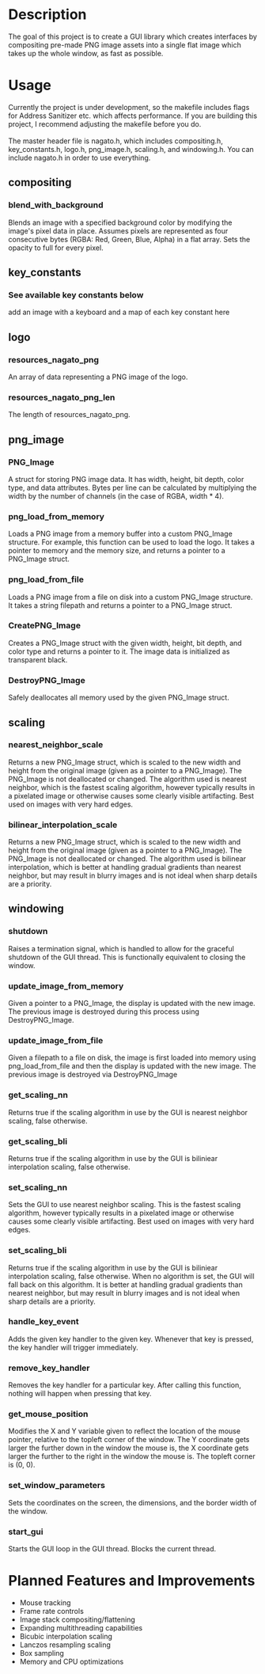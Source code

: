 # Description
The goal of this project is to create a GUI library which creates interfaces by compositing pre-made PNG image assets into a single flat image which takes up the whole window, as fast as possible.
# Usage
Currently the project is under development, so the makefile includes flags for Address Sanitizer etc. which affects performance. If you are building this project, I recommend adjusting the makefile before you do.</br></br>
The master header file is nagato.h, which includes compositing.h, key_constants.h, logo.h, png_image.h, scaling.h, and windowing.h. You can include nagato.h in order to use everything.
## compositing
### blend_with_background
Blends an image with a specified background color by modifying the image's pixel data in place. Assumes pixels are represented as four consecutive bytes (RGBA: Red, Green, Blue, Alpha) in a flat array. Sets the opacity to full for every pixel.
## key_constants
### See available key constants below
add an image with a keyboard and a map of each key constant here
## logo
### resources_nagato_png
An array of data representing a PNG image of the logo.
### resources_nagato_png_len
The length of resources_nagato_png.
## png_image
### PNG_Image
A struct for storing PNG image data. It has width, height, bit depth, color type, and data attributes. Bytes per line can be calculated by multiplying the width by the number of channels (in the case of RGBA, width * 4).
### png_load_from_memory
Loads a PNG image from a memory buffer into a custom PNG_Image structure. For example, this function can be used to load the logo. It takes a pointer to memory and the memory size, and returns a pointer to a PNG_Image struct.
### png_load_from_file
Loads a PNG image from a file on disk into a custom PNG_Image structure. It takes a string filepath and returns a pointer to a PNG_Image struct.
### CreatePNG_Image
Creates a PNG_Image struct with the given width, height, bit depth, and color type and returns a pointer to it. The image data is initialized as transparent black.
### DestroyPNG_Image
Safely deallocates all memory used by the given PNG_Image struct.
## scaling
### nearest_neighbor_scale
Returns a new PNG_Image struct, which is scaled to the new width and height from the original image (given as a pointer to a PNG_Image). The PNG_Image is not deallocated or changed. The algorithm used is nearest neighbor, which is the fastest scaling algorithm, however typically results in a pixelated image or otherwise causes some clearly visible artifacting. Best used on images with very hard edges.
### bilinear_interpolation_scale
Returns a new PNG_Image struct, which is scaled to the new width and height from the original image (given as a pointer to a PNG_Image). The PNG_Image is not deallocated or changed. The algorithm used is bilinear interpolation, which is better at handling gradual gradients than nearest neighbor, but may result in blurry images and is not ideal when sharp details are a priority.
## windowing
### shutdown
Raises a termination signal, which is handled to allow for the graceful shutdown of the GUI thread. This is functionally equivalent to closing the window.
### update_image_from_memory
Given a pointer to a PNG_Image, the display is updated with the new image. The previous image is destroyed during this process using DestroyPNG_Image.
### update_image_from_file
Given a filepath to a file on disk, the image is first loaded into memory using png_load_from_file and then the display is updated with the new image. The previous image is destroyed via DestroyPNG_Image
### get_scaling_nn
Returns true if the scaling algorithm in use by the GUI is nearest neighbor scaling, false otherwise.
### get_scaling_bli
Returns true if the scaling algorithm in use by the GUI is biliniear interpolation scaling, false otherwise.
### set_scaling_nn
Sets the GUI to use nearest neighbor scaling. This is the fastest scaling algorithm, however typically results in a pixelated image or otherwise causes some clearly visible artifacting. Best used on images with very hard edges.
### set_scaling_bli
Returns true if the scaling algorithm in use by the GUI is biliniear interpolation scaling, false otherwise. When no algorithm is set, the GUI will fall back on this algorithm. It is better at handling gradual gradients than nearest neighbor, but may result in blurry images and is not ideal when sharp details are a priority.
### handle_key_event
Adds the given key handler to the given key. Whenever that key is pressed, the key handler will trigger immediately.
### remove_key_handler
Removes the key handler for a particular key. After calling this function, nothing will happen when pressing that key.
### get_mouse_position
Modifies the X and Y variable given to reflect the location of the mouse pointer, relative to the topleft corner of the window. The Y coordinate gets larger the further down in the window the mouse is, the X coordinate gets larger the further to the right in the window the mouse is. The topleft corner is (0, 0).
### set_window_parameters
Sets the coordinates on the screen, the dimensions, and the border width of the window.
### start_gui
Starts the GUI loop in the GUI thread. Blocks the current thread.
# Planned Features and Improvements
- Mouse tracking
- Frame rate controls
- Image stack compositing/flattening
- Expanding multithreading capabilities
- Bicubic interpolation scaling
- Lanczos resampling scaling
- Box sampling
- Memory and CPU optimizations